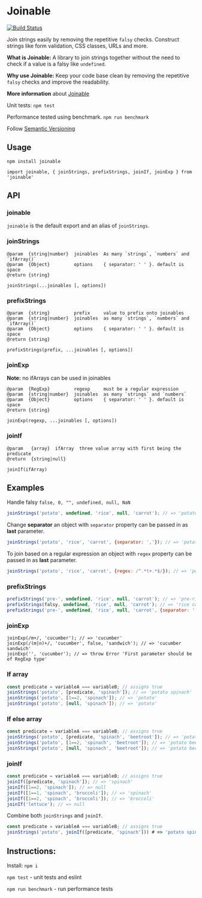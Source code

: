 # Joinable

[![Build Status](https://travis-ci.org/rkotze/joinable.svg?branch=master)](https://travis-ci.org/rkotze/joinable)

Join strings easily by removing the repetitive `falsy` checks. Construct strings like form validation, CSS classes, URLs and more.  

**What is Joinable:** A library to join strings together without the need to check if a value is a falsy like `undefined`.

**Why use Joinable:** Keep your code base clean by removing the repetitive `falsy` checks and improve the readability.

**More information** about [Joinable](http://www.richardkotze.com/projects/joinable)

Unit tests: `npm test`

Performance tested using benchmark. `npm run benchmark`

Follow [Semantic Versioning](http://semver.org/)

## Usage

`npm install joinable`

`import joinable, { joinStrings, prefixStrings, joinIf, joinExp } from 'joinable'`

## API

### joinable

`joinable` is the default export and an alias of `joinStrings`.

### joinStrings

```
@param  {string|number}  joinables  As many `strings`, `numbers` and `ifArray()`
@param  {Object}         options    { separator: ' ' }. default is space
@return {string}

joinStrings(...joinables [, options])
```

### prefixStrings

```
@param  {string}         prefix     value to prefix onto joinables
@param  {string|number}  joinables  as many `strings`, `numbers` and `ifArray()`
@param  {Object}         options    { separator: ' ' }. default is space
@return {string}

prefixStrings(prefix, ...joinables [, options])
```

### joinExp

**Note:** no ifArrays can be used in joinables

```
@param  {RegExp}         regexp     must be a regular expression
@param  {string|number}  joinables  as many `strings` and `numbers`
@param  {Object}         options    { separator: ' ' }. default is space
@return {string}

joinExp(regexp, ...joinables [, options])
```

### joinIf

```
@param   {array}  ifArray  three value array with first being the predicate
@return  {string|null}

joinIf(ifArray)
```

## Examples

Handle falsy `false, 0, "", undefined, null, NaN`

```JavaScript
joinStrings('potato', undefined, 'rice', null, 'carrot'); // => 'potato rice carrot'
```

Change **separator** an object with `separator` property can be passed in as **last** parameter.

```JavaScript
joinStrings('potato', 'rice', 'carrot', {separator: ','}); // => 'potato,rice,carrot'
```

To join based on a regular expression an object with `regex` property can be passed in as **last** parameter.

```JavaScript
joinStrings('potato', 'rice', 'carrot', {regex: /^.*t+.*$/}); // => 'potato carrot'
```

### prefixStrings

```JavaScript
prefixStrings('pre-', undefined, 'rice', null, 'carrot'); // => 'pre-rice pre-carrot'
prefixStrings(falsy, undefined, 'rice', null, 'carrot'); // => 'rice carrot'
prefixStrings('pre-', undefined, 'rice', null, 'carrot', {separator: ','}); // => 'pre-rice,pre-carrot'
```

### joinExp

```
joinExp(/m+/, 'cucumber'); // => 'cucumber'
joinExp(/(m|n)+/, 'cucumber', false, 'sandwich'); // => 'cucumber sandwich'
joinExp('', 'cucumber'); // => throw Error 'First parameter should be of RegExp type'
```

### If array

```JavaScript
const predicate = variableA === variableB; // assigns true
joinStrings('potato', [predicate, 'spinach']); // => 'potato spinach'
joinStrings('potato', [1==2, 'spinach']); // => 'potato'
joinStrings('potato', [null, 'spinach']); // => 'potato'
```

### If else array

```JavaScript
const predicate = variableA === variableB; // assigns true
joinStrings('potato', [predicate, 'spinach', 'beetroot']); // => 'potato spinach'
joinStrings('potato', [1==2, 'spinach', 'beetroot']); // => 'potato beetroot'
joinStrings('potato', [null, 'spinach', 'beetroot']); // => 'potato beetroot'
```

### joinIf

```JavaScript
const predicate = variableA === variableB; // assigns true
joinIf([predicate, 'spinach']); // => 'spinach'
joinIf([1==2, 'spinach']); // => null
joinIf([1==1, 'spinach', 'broccoli']); // => 'spinach'
joinIf([1==2, 'spinach', 'broccoli']); // => 'broccoli'
joinIf('lettuce'); // => null
```

Combine both `joinStrings` and `joinIf`.

```JavaScript
const predicate = variableA === variableB; // assigns true
joinStrings('potato', joinIf([predicate, 'spinach'])) # => 'potato spinach'
```

## Instructions:

Install: `npm i`

`npm test` - unit tests and eslint

`npm run benchmark` - run performance tests